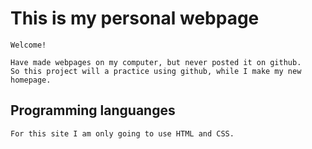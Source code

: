 # This is my personal webpage
    Welcome!

    Have made webpages on my computer, but never posted it on github. 
    So this project will a practice using github, while I make my new homepage.


## Programming languanges
    For this site I am only going to use HTML and CSS.